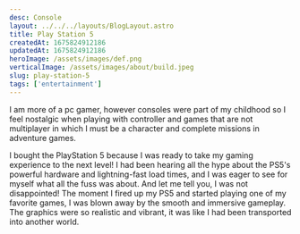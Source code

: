 ```yaml
---
desc: Console
layout: ../../../layouts/BlogLayout.astro
title: Play Station 5
createdAt: 1675824912186
updatedAt: 1675824912186
heroImage: /assets/images/def.png
verticalImage: /assets/images/about/build.jpeg
slug: play-station-5
tags: ['entertainment']
---
```


I am more of a pc gamer, however consoles were part of my childhood so I feel nostalgic when playing with controller and games that are not multiplayer in which I must be a character and complete missions in adventure games.

I bought the PlayStation 5 because I was ready to take my gaming experience to the next level! I had been hearing all the hype about the PS5's powerful hardware and lightning-fast load times, and I was eager to see for myself what all the fuss was about. And let me tell you, I was not disappointed! The moment I fired up my PS5 and started playing one of my favorite games, I was blown away by the smooth and immersive gameplay. The graphics were so realistic and vibrant, it was like I had been transported into another world.
